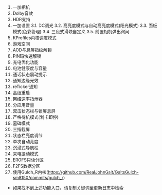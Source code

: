 1. 一加相机
2. Dolby音效
3. HDR支持
4. 一加设置
  3.1. DC调光
  3.2. 高亮度模式与自动高亮度模式(阳光模式)
  3.3. 面板模式(色彩管理)
  3.4. 三段式滑块自定义
  3.5. 前置相机弹出询问
5. KProfiles内核调度模式
6. 游戏空间
7. AOD与息屏指纹解锁
8. PIN码快速解锁
9. 充电优化功能
10. 电池健康度与容量
11. 通话状态震动提示
12. 通知边缘光效
13. reTicker通知
14. 高级重启
15. 网络速率指示器
16. 分应用音量
17. 双击状态栏与锁屏息屏
18. 严格待机模式(划卡即停)
19. 墓碑模式
20. 三指截屏
21. 状态栏亮度调节
22. 单次自动亮度
23. 沉浸式导航栏
24. 来电振动模式
25. EROFS只读分区
26. F2FS数据分区
27. 使用Gulch_R内核(https://github.com/RealJohnGalt/GaltsGulch-sm8150/commits/gulch_r)

* 如果找不到上述功能入口，请复制关键词至更新日志中检索
